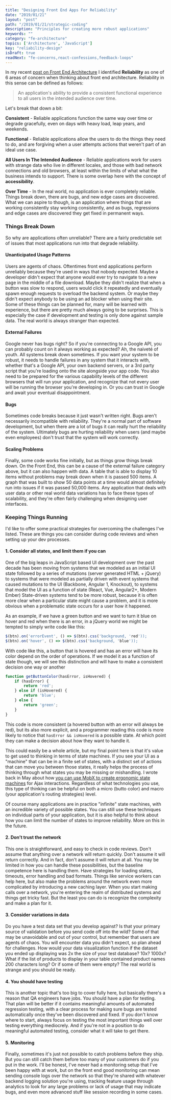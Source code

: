 ```yaml
---
title: "Designing Front End Apps For Reliability"
date: "2019/01/21"
layout: "post"
path: "/2019/01/21/strategic-coding"
description: "Principles for creating more robust applications"
keywords: ""
category: "fe-architecture"
topics: ['Architecture', 'JavaScript']
key: "reliability-design"
isDraft: true
readNext: "fe-concerns,react-confessions,feedback-loops"
---
```


In my recent [post on Front End Architecture](https://benmccormick.org/2019/01/07/the-concerns-of-fe-architecture/) I identified **Reliability** as one of 6 areas of concern when thinking about front end architecture.  Reliability in this sense can be defined as follows:

> An application's ability to provide a consistent functional experience to all users in the intended audience over time.

Let's break that down a bit:

**Consistent** - Reliable applications function the same way over time or degrade gracefully, even on days with heavy load, leap years, and weekends.

**Functional** - Reliable applications allow the users to do the things they need to do, and are forgiving when a user attempts actions that weren't part of an ideal use case.

**All Users In The Intended Audience** - Reliable applications work for users with strange data who live in different locales, and those with bad network connections and old browsers, at least within the limits of what what the business intends to support.  There is some overlap here with the concept of **accessibility**.

**Over Time** - In the real world, no application is ever completely reliable.  Things break down, there are bugs, and new edge cases are discovered.  What we can aspire to though, is an application where things that are working consistently stay working consistently, and as bugs, regressions and edge cases are discovered they get fixed in permanent ways.


### Things Break Down

So why are applications often unreliable?  There are a fairly predictable set of issues that most applications run into that degrade reliability.

#### Unanticipated Usage Patterns

Users are agents of chaos.  Oftentimes front end applications perform unreliably because they're used in ways that nobody expected.  Maybe a developer didn't expect that anyone would ever try to navigate to a new page in the middle of a file download.  Maybe they didn't realize that when a button was slow to respond, users would click it repeatedly and eventually spawn enough requests to overload the backend system. Or maybe they didn't expect anybody to be using an ad blocker when using their site.  Some of these things can be planned for, many will be learned with experience, but there are pretty much always going to be surprises.  This is especially the case if development and testing is only done against sample data.  The real world is always stranger than expected.

#### External Failures

Google never has bugs right?  So if you're connecting to a Google API, you can probably count on it always working as expected?  Ah, the naiveté of youth.  All systems break down sometimes.  If you want your system to be robust, it needs to handle failures in any system that it interacts with, whether that's a Google API, your own backend servers, or a 3rd party script that you're loading onto the site alongside your app code.  You also need to be prepared for the various capability levels of the different browsers that will run your application, and recognize that not every user will be running the browser you're developing in.  Or you can trust in Google and await your eventual disappointment.

#### Bugs

Sometimes code breaks because it just wasn't written right. Bugs aren't necessarily incompatible with reliability.  They're a normal part of software development, but when there are a lot of bugs it can really hurt the reliability of the system.  Ultimately bugs are hurting reliability when users (and maybe even employees) don't trust that the system will work correctly.

#### Scaling Problems

Finally, some code works fine initially, but as things grow things break down.  On the Front End, this can be a cause of the external failure category above, but it can also happen with data.  A table that is able to display 10 items without problems may break down when it is passed 500 items.  A graph that was built to show 50 data points at a time would almost definitely run into issues if it was passed 50,000 items.  Any application that deals with user data or other real world data variations has to face these types of scalability, and they're often fairly challenging when designing user interfaces.

### Keeping Things Running

I'd like to offer some practical strategies for overcoming the challenges I've listed.  These are things you can consider during code reviews and when setting up your dev processes.

#### 1. Consider all states, and limit them if you can

One of the big leaps in JavaScript based UI development over the past decade has been moving from systems that we modeled as an initial UI state followed by a series of mutations (server generated HTML + jQuery) to systems that were modeled as partially driven with event systems that caused mutations to the UI (Backbone, Angular 1, Knockout), to systems that model the UI as a function of state (React, Vue, Angular2+, Modern Ember) State-driven systems tend to be more robust, because it is often more clear when a particular state might cause a problem, and it is more obvious when a problematic state occurs for a user how it happened.

As an example, if we have a green button and we want to turn it blue on hover and red when there is an error, in a jQuery world we might be tempted to simply write code like this:

```javascript
$(btn).on('errorEvent', () => $(btn).css('background, 'red'));
$(btn).on('hover', () => $(btn).css('background, 'blue'));
```

With code like this, a button that is hovered and has an error will have its color depend on the order of operations.  If we model it as a function of state though, we will see this distinction and will have to make a consistent decision one way or another

```javascript
function getButtonColor(hasError, isHovered) {
    if (hasError) {
        return 'red';
    } else if (isHovered) {
        return 'blue';
    } else {
        return 'green';
    }
}
```

This code is more consistent (a hovered button with an error will always be red), but its also more explicit, and a programmer reading this code is more likely to notice that `hasError && isHovered` is a possible state.  At which point they can make a decision about how they want to handle it.

This could easily be a whole article, but my final point here is that it's value to get used to thinking in terms of state machines.  If you see your UI as a "machine" that can be in a finite set of states, with a distinct set of actions that can move you between those states, it really helps the process of thinking through what states you may be missing or mishandling.  I wrote back in May about how [you can use MobX to create ergonomic state machines](https://benmccormick.org/2018/05/14/mobx-state-machines-and-flags/) for Ajax interactions.  Regardless of what technologies you use, this type of thinking can be helpful on both a micro (butto color) and macro (your application's routing strategies) level.

Of course many applications are in practice "infinite" state machines, with an incredible variety of possible states.  You can still use these techniques on individual parts of your application, but it is also helpful to think about how you can limit the number of states to improve reliability.  More on this in the future.

#### 2. Don’t trust the network

This one is straightforward, and easy to check in code reviews.  Don't assume that anything over a network will return quickly.  Don't assume it will return correctly.  And in fact, don't assume it will return at all.  You may be limited in how you can handle these possibilities, but the baseline competence here is handling them.  Have strategies for loading states, timeouts, error handling and bad formats.  Things like service workers can help here, but also make the problems around the network even more complicated by introducing a new caching layer.  When you start making calls over a network, you're entering the realm of distributed systems and things get tricky fast.  But the least you can do is recognize the complexity and make a plan for it.

#### 3. Consider variations in data

Do you have a test data set that you develop against?  Is that your primary source of validation before you send code off into the wild?  Some of that may be unavoidable and out of your control, but remember that users are agents of chaos.  You will encounter data you didn't expect, so plan ahead for challenges.  How would your data visualization function if the dataset you ended up displaying was 2x the size of your test database?  10x? 1000x?  What if the list of products to display in your table contained product names 200 characters long?  Or if some of them were empty?  The real world is strange and you should be ready.

#### 4. You should have testing

This is another topic that's too big to cover fully here, but basically there's a reason that QA engineers have jobs.  You should have a plan for testing.  That plan will be better if it contains meaningful amounts of automated regression testing, with a clear process for making sure bugs are tested automatically once they've been discovered and fixed.  If you don't know where to start, always focus on testing the most important things well over testing everything mediocrely. And if you're not in a position to do meaningful automated testing, consider what it will take to get there.

#### 5. Monitoring

Finally, sometimes it's just not possible to catch problems before they ship.  But you can still catch them before too many of your customers do if you put in the work.  I'll be honest, I've never had a monitoring setup that I've been happy with at work, but on the front end good monitoring can mean sending console logs over the network so that they're shared with whatever backend logging solution you're using, tracking feature usage through analytics to look for any large problems or lack of usage that may indicate bugs, and even more advanced stuff like session recording in some cases.


